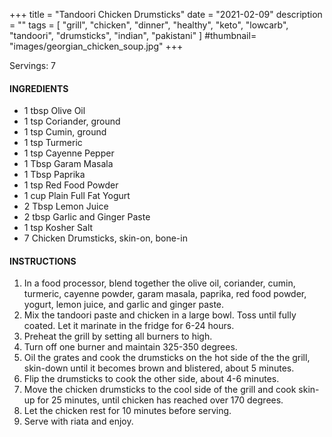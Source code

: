 +++
title = "Tandoori Chicken Drumsticks"
date = "2021-02-09"
description = ""
tags = [
    "grill",
    "chicken",
    "dinner",
    "healthy",
    "keto", 
    "lowcarb", 
    "tandoori", 
    "drumsticks", 
    "indian", 
    "pakistani" 
]
#thumbnail= "images/georgian_chicken_soup.jpg"
+++

Servings: 7 <!--more-->

#### INGREDIENTS 

* 1 tbsp Olive Oil 
* 1 tsp Coriander, ground
* 1 tsp Cumin, ground
* 1 tsp Turmeric
* 1 tsp Cayenne Pepper
* 1 Tbsp Garam Masala
* 1 Tbsp Paprika
* 1 tsp Red Food Powder
* 1 cup Plain Full Fat Yogurt 
* 2 Tbsp Lemon Juice
* 2 tbsp Garlic and Ginger Paste 
* 1 tsp Kosher Salt
* 7 Chicken Drumsticks, skin-on, bone-in 


#### INSTRUCTIONS

1. In a food processor, blend together the olive oil, coriander, cumin, turmeric, cayenne powder, garam masala, paprika, red food powder, yogurt, lemon juice, and garlic and ginger paste. 
2. Mix the tandoori paste and chicken in a large bowl. Toss until fully coated. Let it marinate in the fridge for 6-24 hours. 
3. Preheat the grill by setting all burners to high. 
4. Turn off one burner and maintain 325-350 degrees. 
5. Oil the grates and cook the drumsticks on the hot side of the the grill, skin-down until it becomes brown and blistered, about 5 minutes. 
6. Flip the drumsticks to cook the other side, about 4-6 minutes. 
7. Move the chicken drumsticks to the cool side of the grill and cook skin-up for 25 minutes, until chicken has reached over 170 degrees. 
8. Let the chicken rest for 10 minutes before serving. 
9. Serve with riata and enjoy. 

